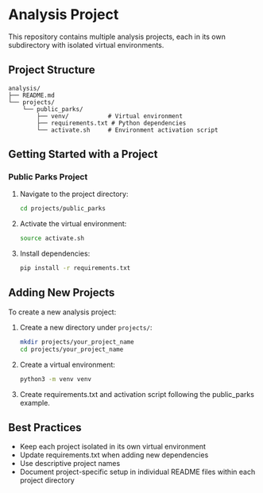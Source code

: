 # Analysis Project

This repository contains multiple analysis projects, each in its own subdirectory with isolated virtual environments.

## Project Structure

```
analysis/
├── README.md
└── projects/
    └── public_parks/
        ├── venv/           # Virtual environment
        ├── requirements.txt # Python dependencies
        └── activate.sh     # Environment activation script
```

## Getting Started with a Project

### Public Parks Project

1. Navigate to the project directory:
   ```bash
   cd projects/public_parks
   ```

2. Activate the virtual environment:
   ```bash
   source activate.sh
   ```

3. Install dependencies:
   ```bash
   pip install -r requirements.txt
   ```

## Adding New Projects

To create a new analysis project:

1. Create a new directory under `projects/`:
   ```bash
   mkdir projects/your_project_name
   cd projects/your_project_name
   ```

2. Create a virtual environment:
   ```bash
   python3 -m venv venv
   ```

3. Create requirements.txt and activation script following the public_parks example.

## Best Practices

- Keep each project isolated in its own virtual environment
- Update requirements.txt when adding new dependencies
- Use descriptive project names
- Document project-specific setup in individual README files within each project directory
